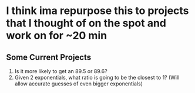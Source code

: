 # I think ima repurpose this to projects that I thought of on the spot and work on for ~20 min </br>
## Some Current Projects
1) Is it more likely to get an 89.5 or 89.6? </br>
2) Given 2 exponentials, what ratio is going to be the closest to 1? (Will allow accurate guesses of even bigger exponentials)
